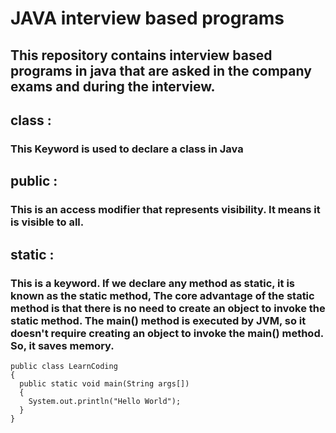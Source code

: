 # JAVA interview based programs
## This repository contains interview based programs in java that are asked in the company exams and during the interview.
## class :
### This Keyword is used to declare a class in Java
## public :
### This is an access modifier that represents visibility. It means it is visible to all.
## static :
### This is a keyword. If we declare any method as static, it is known as the static method, The core advantage of the static method is that there is no need to create an object to invoke the static method. The main() method is executed by JVM, so it doesn't require creating an object to invoke the main() method. So, it saves memory.
```
public class LearnCoding
{
  public static void main(String args[])
  {
    System.out.println("Hello World");
  }
}
```
